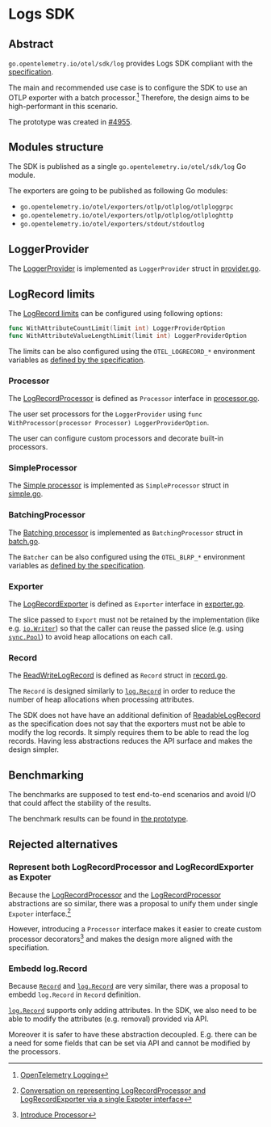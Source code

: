 # Logs SDK

## Abstract

`go.opentelemetry.io/otel/sdk/log` provides Logs SDK compliant with the
[specification](https://opentelemetry.io/docs/specs/otel/logs/sdk/).

The main and recommended use case is to configure the SDK to use an OTLP
exporter with a batch processor.[^1] Therefore, the design aims to be
high-performant in this scenario.

The prototype was created in
[#4955](https://github.com/open-telemetry/opentelemetry-go/pull/4955).

## Modules structure

The SDK is published as a single `go.opentelemetry.io/otel/sdk/log` Go module.

The exporters are going to be published as following Go modules:

- `go.opentelemetry.io/otel/exporters/otlp/otlplog/otlploggrpc`
- `go.opentelemetry.io/otel/exporters/otlp/otlplog/otlploghttp`
- `go.opentelemetry.io/otel/exporters/stdout/stdoutlog`

## LoggerProvider

The [LoggerProvider](https://opentelemetry.io/docs/specs/otel/logs/sdk/#loggerprovider)
is implemented as `LoggerProvider` struct in [provider.go](provider.go).

## LogRecord limits

The [LogRecord limits](https://opentelemetry.io/docs/specs/otel/logs/sdk/#logrecord-limits)
can be configured using following options:

```go
func WithAttributeCountLimit(limit int) LoggerProviderOption
func WithAttributeValueLengthLimit(limit int) LoggerProviderOption
```

The limits can be also configured using the `OTEL_LOGRECORD_*` environment variables as
[defined by the specification](https://opentelemetry.io/docs/specs/otel/configuration/sdk-environment-variables/#logrecord-limits).

### Processor

The [LogRecordProcessor](https://opentelemetry.io/docs/specs/otel/logs/sdk/#logrecordprocessor)
is defined as `Processor` interface in [processor.go](processor.go).

The user set processors for the `LoggerProvider` using
`func WithProcessor(processor Processor) LoggerProviderOption`.

The user can configure custom processors and decorate built-in processors.

### SimpleProcessor

The [Simple processor](https://opentelemetry.io/docs/specs/otel/logs/sdk/#simple-processor)
is implemented as `SimpleProcessor` struct in [simple.go](simple.go).

### BatchingProcessor

The [Batching processor](https://opentelemetry.io/docs/specs/otel/logs/sdk/#batching-processor)
is implemented as `BatchingProcessor` struct in [batch.go](batch.go).

The `Batcher` can be also configured using the `OTEL_BLRP_*` environment variables as
[defined by the specification](https://opentelemetry.io/docs/specs/otel/configuration/sdk-environment-variables/#batch-logrecord-processor).

### Exporter

The [LogRecordExporter](https://opentelemetry.io/docs/specs/otel/logs/sdk/#logrecordexporter)
is defined as `Exporter` interface in [exporter.go](exporter.go).

The slice passed to `Export` must not be retained by the implementation
(like e.g. [`io.Writer`](https://pkg.go.dev/io#Writer))
so that the caller can reuse the passed slice
(e.g. using [`sync.Pool`](https://pkg.go.dev/sync#Pool))
to avoid heap allocations on each call.

### Record

The [ReadWriteLogRecord](https://opentelemetry.io/docs/specs/otel/logs/sdk/#readwritelogrecord)
is defined as `Record` struct in [record.go](record.go).

The `Record` is designed similarly to [`log.Record`](https://pkg.go.dev/go.opentelemetry.io/otel/log#Record)
in order to reduce the number of heap allocations when processing attributes.

The SDK does not have have an additional definition of
[ReadableLogRecord](https://opentelemetry.io/docs/specs/otel/logs/sdk/#readablelogrecord)
as the specification does not say that the exporters must not be able to modify
the log records. It simply requires them to be able to read the log records.
Having less abstractions reduces the API surface and makes the design simpler.

## Benchmarking

The benchmarks are supposed to test end-to-end scenarios
and avoid I/O that could affect the stability of the results.

The benchmark results can be found in [the prototype](https://github.com/open-telemetry/opentelemetry-go/pull/4955).

## Rejected alternatives

### Represent both LogRecordProcessor and LogRecordExporter as Expoter

Because the [LogRecordProcessor](https://opentelemetry.io/docs/specs/otel/logs/sdk/#logrecordprocessor)
and the [LogRecordProcessor](https://opentelemetry.io/docs/specs/otel/logs/sdk/#logrecordexporter)
abstractions are so similar, there was a proposal to unify them under
single `Expoter` interface.[^2]

However, introducing a `Processor` interface makes it easier
to create custom processor decorators[^3]
and makes the design more aligned with the specifiation.

### Embedd log.Record

Because [`Record`](#record) and [`log.Record`](https://pkg.go.dev/go.opentelemetry.io/otel/log#Record)
are very similar, there was a proposal to embedd `log.Record` in `Record` definition.

[`log.Record`](https://pkg.go.dev/go.opentelemetry.io/otel/log#Record)
supports only adding attributes.
In the SDK, we also need to be able to modify the attributes (e.g. removal)
provided via API.

Moreover it is safer to have these abstraction decoupled.
E.g. there can be a need for some fields that can be set via API and cannot be modified by the processors.

[^1]: [OpenTelemetry Logging](https://opentelemetry.io/docs/specs/otel/logs)
[^2]: [Conversation on representing LogRecordProcessor and LogRecordExporter via a single Expoter interface](https://github.com/open-telemetry/opentelemetry-go/pull/4954#discussion_r1515050480)
[^3]: [Introduce Processor](https://github.com/pellared/opentelemetry-go/pull/9)
